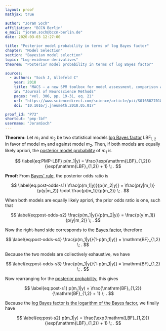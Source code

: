 ```yaml
---
layout: proof
mathjax: true

author: "Joram Soch"
affiliation: "BCCN Berlin"
e_mail: "joram.soch@bccn-berlin.de"
date: 2020-03-03 12:27:00

title: "Posterior model probability in terms of log Bayes factor"
chapter: "Model Selection"
section: "Bayesian model selection"
topic: "Log-evidence derivatives"
theorem: "Posterior model probability in terms of log Bayes factor"

sources:
  - authors: "Soch J, Allefeld C"
    year: 2018
    title: "MACS – a new SPM toolbox for model assessment, comparison and selection"
    in: "Journal of Neuroscience Methods"
    pages: "vol. 306, pp. 19-31, eq. 21"
    url: "https://www.sciencedirect.com/science/article/pii/S0165027018301468"
    doi: "10.1016/j.jneumeth.2018.05.017"

proof_id: "P73"
shortcut: "pmp-lbf"
username: "JoramSoch"
---
```



**Theorem:** Let $m_1$ and $m_2$ be two statistical models [log Bayes factor](/D/lbf) $\mathrm{LBF}_{1,2}$ in favor of model $m_1$ and against model $m_2$. Then, if both models are equally likely apriori, the [posterior model probability](/D/pmp) of $m_1$ is

$$ \label{eq:PMP-LBF}
p(m_1|y) = \frac{\exp(\mathrm{LBF}_{1,2})}{\exp(\mathrm{LBF}_{1,2}) + 1} \; .
$$


**Proof:** From [Bayes' rule](/P/bayes-rule), the posterior odds ratio is

$$ \label{eq:post-odds-s1}
\frac{p(m_1|y)}{p(m_2|y)} = \frac{p(y|m_1)}{p(y|m_2)} \cdot \frac{p(m_1)}{p(m_2)} \; .
$$

When both models are equally likely apriori, the prior odds ratio is one, such that

$$ \label{eq:post-odds-s2}
\frac{p(m_1|y)}{p(m_2|y)} = \frac{p(y|m_1)}{p(y|m_2)} \; .
$$

Now the right-hand side corresponds to the [Bayes factor](/D/bf), therefore

$$ \label{eq:post-odds-s4}
\frac{p(m_1|y)}{1-p(m_1|y)} = \mathrm{BF}_{1,2} \; .
$$

Because the two models are collectively exhaustive, we have

$$ \label{eq:post-odds-s3}
\frac{p(m_1|y)}{1-p(m_1|y)} = \mathrm{BF}_{1,2} \; .
$$

Now rearranging for the [posterior probability](/D/pmp), this gives

$$ \label{eq:post-s1}
p(m_1|y) = \frac{\mathrm{BF}_{1,2}}{\mathrm{BF}_{1,2} + 1} \; .
$$

Because the [log Bayes factor is the logarithm of the Bayes factor](/P/lbf-lme), we finally have

$$ \label{eq:post-s2}
p(m_1|y) = \frac{\exp(\mathrm{LBF}_{1,2})}{\exp(\mathrm{LBF}_{1,2}) + 1} \; .
$$
